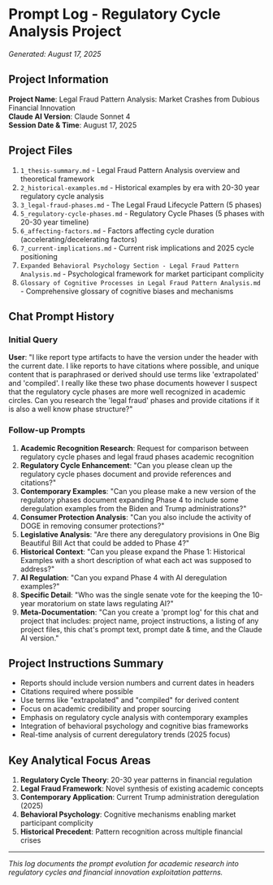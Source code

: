 # Prompt Log - Regulatory Cycle Analysis Project
*Generated: August 17, 2025*

## Project Information
**Project Name**: Legal Fraud Pattern Analysis: Market Crashes from Dubious Financial Innovation  
**Claude AI Version**: Claude Sonnet 4  
**Session Date & Time**: August 17, 2025

## Project Files
1. `1_thesis-summary.md` - Legal Fraud Pattern Analysis overview and theoretical framework
2. `2_historical-examples.md` - Historical examples by era with 20-30 year regulatory cycle analysis
3. `3_legal-fraud-phases.md` - The Legal Fraud Lifecycle Pattern (5 phases)
4. `5_regulatory-cycle-phases.md` - Regulatory Cycle Phases (5 phases with 20-30 year timeline)
5. `6_affecting-factors.md` - Factors affecting cycle duration (accelerating/decelerating factors)
6. `7_current-implications.md` - Current risk implications and 2025 cycle positioning
7. `Expanded Behavioral Psychology Section - Legal Fraud Pattern Analysis.md` - Psychological framework for market participant complicity
8. `Glossary of Cognitive Processes in Legal Fraud Pattern Analysis.md` - Comprehensive glossary of cognitive biases and mechanisms

## Chat Prompt History

### Initial Query
**User**: "I like report type artifacts to have the version under the header with the current date. I like reports to have citations where possible, and unique content that is paraphrased or derived should use terms like 'extrapolated' and 'compiled'. I really like these two phase documents however I suspect that the regulatory cycle phases are more well recognized in academic circles. Can you research the 'legal fraud' phases and provide citations if it is also a well know phase structure?"

### Follow-up Prompts
1. **Academic Recognition Research**: Request for comparison between regulatory cycle phases and legal fraud phases academic recognition
2. **Regulatory Cycle Enhancement**: "Can you please clean up the regulatory cycle phases document and provide references and citations?"
3. **Contemporary Examples**: "Can you please make a new version of the regulatory phases document expanding Phase 4 to include some deregulation examples from the Biden and Trump administrations?"
4. **Consumer Protection Analysis**: "Can you also include the activity of DOGE in removing consumer protections?"
5. **Legislative Analysis**: "Are there any deregulatory provisions in One Big Beautiful Bill Act that could be added to Phase 4?"
6. **Historical Context**: "Can you please expand the Phase 1: Historical Examples with a short description of what each act was supposed to address?"
7. **AI Regulation**: "Can you expand Phase 4 with AI deregulation examples?"
8. **Specific Detail**: "Who was the single senate vote for the keeping the 10-year moratorium on state laws regulating AI?"
9. **Meta-Documentation**: "Can you create a 'prompt log' for this chat and project that includes: project name, project instructions, a listing of any project files, this chat's prompt text, prompt date & time, and the Claude AI version."

## Project Instructions Summary
- Reports should include version numbers and current dates in headers
- Citations required where possible
- Use terms like "extrapolated" and "compiled" for derived content
- Focus on academic credibility and proper sourcing
- Emphasis on regulatory cycle analysis with contemporary examples
- Integration of behavioral psychology and cognitive bias frameworks
- Real-time analysis of current deregulatory trends (2025 focus)

## Key Analytical Focus Areas
1. **Regulatory Cycle Theory**: 20-30 year patterns in financial regulation
2. **Legal Fraud Framework**: Novel synthesis of existing academic concepts
3. **Contemporary Application**: Current Trump administration deregulation (2025)
4. **Behavioral Psychology**: Cognitive mechanisms enabling market participant complicity
5. **Historical Precedent**: Pattern recognition across multiple financial crises

---
*This log documents the prompt evolution for academic research into regulatory cycles and financial innovation exploitation patterns.*
